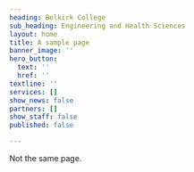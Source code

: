 ```yaml
---
heading: Belkirk College
sub_heading: Engineering and Health Sciences
layout: home
title: A sample page
banner_image: ''
hero_button:
  text: ''
  href: ''
textline: ''
services: []
show_news: false
partners: []
show_staff: false
published: false

---
```

Not the same page.